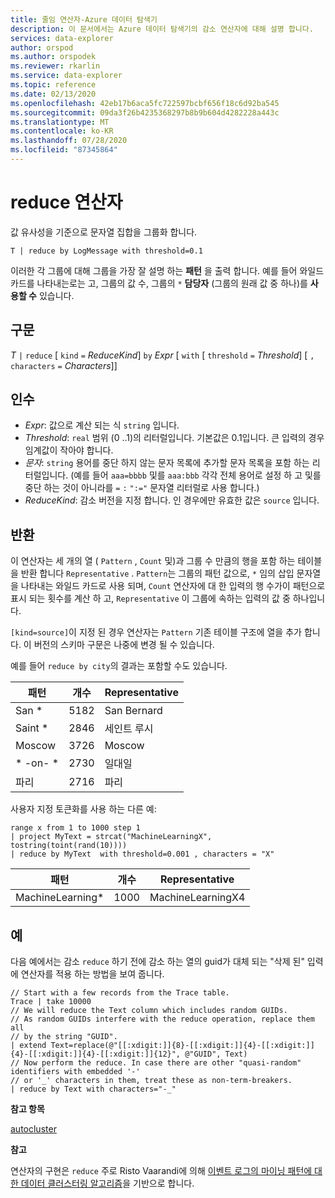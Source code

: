 ```yaml
---
title: 줄임 연산자-Azure 데이터 탐색기
description: 이 문서에서는 Azure 데이터 탐색기의 감소 연산자에 대해 설명 합니다.
services: data-explorer
author: orspod
ms.author: orspodek
ms.reviewer: rkarlin
ms.service: data-explorer
ms.topic: reference
ms.date: 02/13/2020
ms.openlocfilehash: 42eb17b6aca5fc722597bcbf656f18c6d92ba545
ms.sourcegitcommit: 09da3f26b4235368297b8b9b604d4282228a443c
ms.translationtype: MT
ms.contentlocale: ko-KR
ms.lasthandoff: 07/28/2020
ms.locfileid: "87345864"
---
```

# <a name="reduce-operator"></a>reduce 연산자

값 유사성을 기준으로 문자열 집합을 그룹화 합니다.

```kusto
T | reduce by LogMessage with threshold=0.1
```

이러한 각 그룹에 대해 그룹을 가장 잘 설명 하는 **패턴** 을 출력 합니다. 예를 들어 와일드 카드를 나타내는로는 고, 그룹의 값 수, 그룹의 `*` **담당자** (그룹의 원래 값 중 하나)를 **사용할 수** 있습니다.

## <a name="syntax"></a>구문

*T* `|` `reduce` [ `kind` `=` *ReduceKind*] `by` *Expr* [ `with` [ `threshold` `=` *Threshold*] [ `,` `characters` `=` *Characters*]]

## <a name="arguments"></a>인수

* *Expr*: 값으로 계산 되는 식 `string` 입니다.
* *Threshold*: `real` 범위 (0 ..1)의 리터럴입니다. 기본값은 0.1입니다. 큰 입력의 경우 임계값이 작아야 합니다. 
* *문자*: `string` 용어를 중단 하지 않는 문자 목록에 추가할 문자 목록을 포함 하는 리터럴입니다. (예를 들어 `aaa=bbbb` 및를 `aaa:bbb` 각각 전체 용어로 설정 하 고 및를 중단 하는 것이 아니라를 `=` `:` `":="` 문자열 리터럴로 사용 합니다.)
* *ReduceKind*: 감소 버전을 지정 합니다. 인 경우에만 유효한 값은 `source` 입니다.

## <a name="returns"></a>반환

이 연산자는 세 개의 열 ( `Pattern` , `Count` 및)과 그룹 수 만큼의 행을 포함 하는 테이블을 반환 합니다 `Representative` . `Pattern`는 그룹의 패턴 값으로, `*` 임의 삽입 문자열을 나타내는 와일드 카드로 사용 되며, `Count` 연산자에 대 한 입력의 행 수가이 패턴으로 표시 되는 횟수를 계산 하 고, `Representative` 이 그룹에 속하는 입력의 값 중 하나입니다.

`[kind=source]`이 지정 된 경우 연산자는 `Pattern` 기존 테이블 구조에 열을 추가 합니다.
이 버전의 스키마 구문은 나중에 변경 될 수 있습니다.

예를 들어 `reduce by city`의 결과는 포함할 수도 있습니다. 

|패턴     |개수 |Representative|
|------------|------|--------------|
| San *      | 5182 |San Bernard   |
| Saint *    | 2846 |세인트 루시    |
| Moscow     | 3726 |Moscow        |
| \* -on- \* | 2730 |일대일  |
| 파리      | 2716 |파리         |

사용자 지정 토큰화를 사용 하는 다른 예:

<!-- csl: https://help.kusto.windows.net:443/Samples -->
```kusto
range x from 1 to 1000 step 1
| project MyText = strcat("MachineLearningX", tostring(toint(rand(10))))
| reduce by MyText  with threshold=0.001 , characters = "X" 
```

|패턴         |개수|Representative   |
|----------------|-----|-----------------|
|MachineLearning*|1000 |MachineLearningX4|

## <a name="examples"></a>예

다음 예에서는 감소 `reduce` 하기 전에 감소 하는 열의 guid가 대체 되는 "삭제 된" 입력에 연산자를 적용 하는 방법을 보여 줍니다.

```kusto
// Start with a few records from the Trace table.
Trace | take 10000
// We will reduce the Text column which includes random GUIDs.
// As random GUIDs interfere with the reduce operation, replace them all
// by the string "GUID".
| extend Text=replace(@"[[:xdigit:]]{8}-[[:xdigit:]]{4}-[[:xdigit:]]{4}-[[:xdigit:]]{4}-[[:xdigit:]]{12}", @"GUID", Text)
// Now perform the reduce. In case there are other "quasi-random" identifiers with embedded '-'
// or '_' characters in them, treat these as non-term-breakers.
| reduce by Text with characters="-_"
```

**참고 항목**

[autocluster](./autoclusterplugin.md)

**참고**

연산자의 구현은 `reduce` 주로 Risto Vaarandi에 의해 [이벤트 로그의 마이닝 패턴에 대 한 데이터 클러스터링 알고리즘](https://ristov.github.io/publications/slct-ipom03-web.pdf)을 기반으로 합니다.
